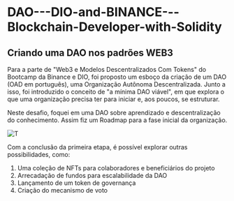 # DAO---DIO-and-BINANCE---Blockchain-Developer-with-Solidity

## Criando uma DAO nos padrões WEB3

Para a parte de "Web3 e Modelos Descentralizados Com Tokens" do Bootcamp da Binance e DIO, foi proposto um esboço da criação de um DAO (OAD em português), uma Organização Autônoma Descentralizada. Junto a isso, foi introduzido o conceito de "a mínima DAO viável", em que explora o que uma organização precisa ter para iniciar e, aos poucos, se estruturar.

Neste desafio, foquei em uma DAO sobre aprendizado e descentralização do conhecimento. Assim fiz um Roadmap para a fase inicial da organização.

![T](https://github.com/user-attachments/assets/b55b93db-277e-4fae-9b67-8eacbd95600c)


Com a conclusão da primeira etapa, é possível explorar outras possibilidades, como:
1. Uma coleção de NFTs para colaboradores e beneficiários do projeto
2. Arrecadação de fundos para escalabilidade da DAO
3. Lançamento de um token de governança
4. Criação do mecanismo de voto

